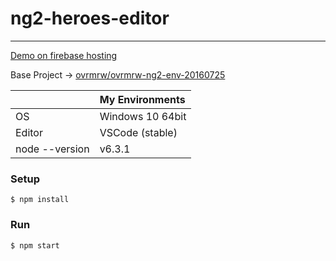 # ng2-heroes-editor

---

[Demo on firebase hosting](https://ovrmrw-ng2-heroes-editor-e87d0.firebaseapp.com)

Base Project -> [ovrmrw/ovrmrw-ng2-env-20160725](https://github.com/ovrmrw/ovrmrw-ng2-env-20160725)

||My Environments|
|:--|:--|
|OS|Windows 10 64bit|
|Editor|VSCode (stable)|
|node --version|v6.3.1|

### Setup
```
$ npm install
```

### Run
```
$ npm start
```
